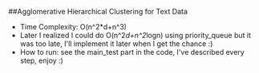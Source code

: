 ##Agglomerative Hierarchical Clustering for Text Data
- Time Complexity: O(n^2*d+n^3)
- Later I realized I could do O(n^2*d+n^2*logn) using priority_queue but it was too late, I'll implement it later when I get the chance :)
- How to run: see the main_test part in the code, I've described every step, enjoy :)
